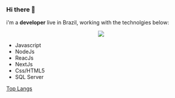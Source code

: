 ### Hi there 👋

i'm a **developer** live in Brazil, working with the technolgies below:

<p align="center">
  <img heigth="50px" src="https://img.shields.io/static/v1?label=JS&message=Javascript&color=F7DF1E&style=for-the-badge=JavaScript"/>
</p>




- Javascript
- NodeJs
- ReacJs
- NextJs
- Css/HTML5
- SQL Server


[Top Langs](https://github-readme-stats.vercel.app/api/top-langs/?username=rafcez&theme=tokyonight)
